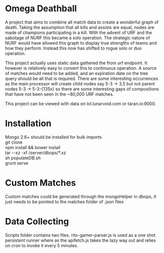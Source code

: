 # Omega Deathball

A project that aims to combine all match data to create a wonderful graph of death. Taking the assumption that all kills and assists are equal, nodes are made of champions participating in a kill. With the advent of URF and the sabotage of NURF this became a solo operation. The strategic nature of NURF would have allowed this graph to display true strengths of teams and how they perform. Instead this now has shifted to rogue solo or duo operation.


This project actually uses static data gathered the from urf endpoint. It however is relatively easy to convert this to continuous operation. A source of matches would need to be added, and an expiration date on the tree query should be all that is required. There are some interesting occurrences as the main processor will create child nodes say 5-3 -> 3,5 but not parent nodes 5-3 -> 5-3-{135x} so there are some interesting gaps of compositions that have not been seen in the ~80,000 URF matches.

This project can be viewed with data on lol.lunarvoid.com or taran.io:9000.
# Installation
Mongo 2.6+ should be installed for bulk imports  
git clone  
npm install && bower install  
tar --xz -xf /server/dbops/*.xz  
sh populateDB.sh    
grunt serve

# Custom Matches
Custom matches could be generated through the mongoHelper in dbops, it just needs to be pointed to the matches folder of .json files

# Data Collecting
Scripts folder contains two files. rito-gamer-parser.js is used as a one shot persistent runner where as the apifetch.js takes the lazy way out and relies on cron to invoke it every 5 minutes.
